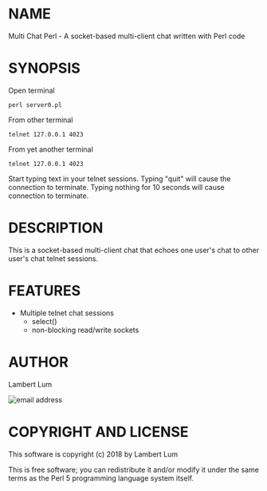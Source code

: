 # NAME

Multi Chat Perl - A socket-based multi-client chat written with Perl code

# SYNOPSIS

Open terminal

    perl server0.pl

From other terminal

    telnet 127.0.0.1 4023

From yet another terminal

    telnet 127.0.0.1 4023

Start typing text in your telnet sessions. Typing "quit" will cause the connection to terminate. Typing nothing for 10 seconds will cause connection to terminate.

# DESCRIPTION

This is a socket-based multi-client chat that echoes one user's chat to other user's chat telnet sessions.

# FEATURES

* Multiple telnet chat sessions
    * select()
    * non-blocking read/write sockets

# AUTHOR

Lambert Lum

![email address](http://sjsutech.com/small_email.png)

# COPYRIGHT AND LICENSE

This software is copyright (c) 2018 by Lambert Lum

This is free software; you can redistribute it and/or modify it under the same terms as the Perl 5 programming language system itself.
